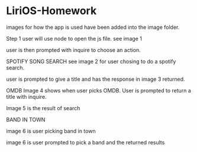 # LiriOS-Homework
images for how the app is used have been added into the image folder.

Step 1 user will use node to open the js file.
see image 1

user is then prompted with inquire to choose an action.


SPOTIFY SONG SEARCH
see image 2 for user chosing to do a spotify search.

user is prompted to give a title and has the response in image 3 returned.


OMDB
Image 4 shows when user picks OMDB.
User is prompted to return a title with inquire.

Image 5 is the result of search

BAND IN TOWN

image 6 is user picking band in town

image 6 is user prompted to pick a band and the returned results


